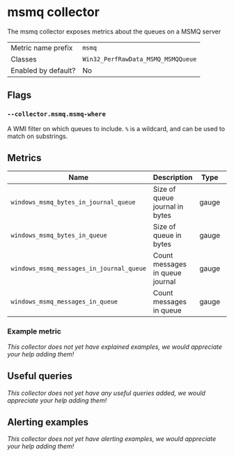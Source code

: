 # msmq collector

The msmq collector exposes metrics about the queues on a MSMQ server

|||
-|-
Metric name prefix  | `msmq`
Classes             | `Win32_PerfRawData_MSMQ_MSMQQueue`
Enabled by default? | No

## Flags

### `--collector.msmq.msmq-where`

A WMI filter on which queues to include. `%` is a wildcard, and can be used to match on substrings.

## Metrics

<!-- BEGIN auto-generated metrics table -->
Name | Description | Type | Labels
-----|-------------|------|-------
`windows_msmq_bytes_in_journal_queue` | Size of queue journal in bytes | gauge | `name`
`windows_msmq_bytes_in_queue` | Size of queue in bytes | gauge | `name`
`windows_msmq_messages_in_journal_queue` | Count messages in queue journal | gauge | `name`
`windows_msmq_messages_in_queue` | Count messages in queue | gauge | `name`
<!-- END auto-generated metrics table -->

### Example metric
_This collector does not yet have explained examples, we would appreciate your help adding them!_

## Useful queries
_This collector does not yet have any useful queries added, we would appreciate your help adding them!_

## Alerting examples
_This collector does not yet have alerting examples, we would appreciate your help adding them!_
